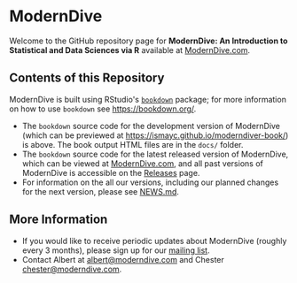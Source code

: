 # ModernDive

Welcome to the GitHub repository page for **ModernDive: An Introduction to 
Statistical and Data Sciences via R** available at [ModernDive.com](http://moderndive.com/). 


## Contents of this Repository

ModernDive is built using RStudio's [`bookdown`](https://www.rstudio.com/resources/webinars/introducing-bookdown/) package; for more information on how to use `bookdown` see <https://bookdown.org/>.

* The `bookdown` source code for the development version of ModernDive (which can be previewed at <https://ismayc.github.io/moderndiver-book/>) is above. The book output HTML files are in the `docs/` folder.
* The `bookdown` source code for the latest released version of ModernDive, which can be viewed at [ModernDive.com](http://moderndive.com/), and all past versions of ModernDive is accessible on the [Releases](https://github.com/ismayc/moderndiver-book/releases) page.
* For information on the all our versions, including our planned changes for the next version, please see [NEWS.md](https://github.com/ismayc/moderndiver-book/blob/master/NEWS.md).

## More Information

* If you would like to receive periodic updates about ModernDive (roughly every 3 months), please sign up for our [mailing list](http://eepurl.com/cBkItf).
* Contact Albert at [albert@moderndive.com](mailto:albert@moderndive.com) and Chester [chester@moderndive.com](mailto:chester@moderndive.com).

<!--* We're on Twitter at [ModernDive](https://twitter.com/ModernDive).-->


